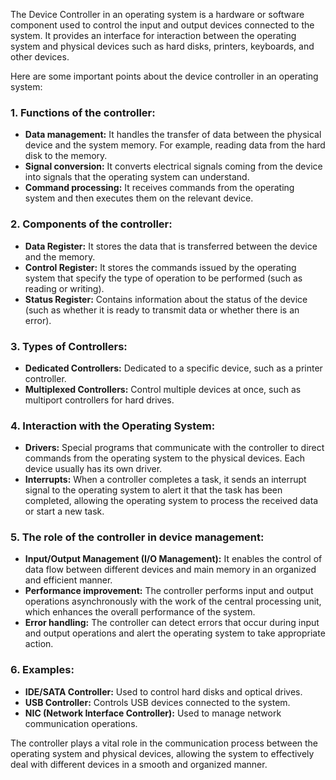 The Device Controller in an operating system is a hardware or software component used to control the input and output devices connected to the system. It provides an interface for interaction between the operating system and physical devices such as hard disks, printers, keyboards, and other devices.

Here are some important points about the device controller in an operating system:

### 1. **Functions of the controller:**
- **Data management:** It handles the transfer of data between the physical device and the system memory. For example, reading data from the hard disk to the memory.
- **Signal conversion:** It converts electrical signals coming from the device into signals that the operating system can understand.
- **Command processing:** It receives commands from the operating system and then executes them on the relevant device.

### 2. **Components of the controller:**
- **Data Register:** It stores the data that is transferred between the device and the memory.
- **Control Register:** It stores the commands issued by the operating system that specify the type of operation to be performed (such as reading or writing).
- **Status Register:** Contains information about the status of the device (such as whether it is ready to transmit data or whether there is an error).

### 3. **Types of Controllers:**
- **Dedicated Controllers:** Dedicated to a specific device, such as a printer controller.
- **Multiplexed Controllers:** Control multiple devices at once, such as multiport controllers for hard drives.

### 4. **Interaction with the Operating System:**
- **Drivers:** Special programs that communicate with the controller to direct commands from the operating system to the physical devices. Each device usually has its own driver.
- **Interrupts:** When a controller completes a task, it sends an interrupt signal to the operating system to alert it that the task has been completed, allowing the operating system to process the received data or start a new task.

### 5. **The role of the controller in device management:**
- **Input/Output Management (I/O Management):** It enables the control of data flow between different devices and main memory in an organized and efficient manner.
- **Performance improvement:** The controller performs input and output operations asynchronously with the work of the central processing unit, which enhances the overall performance of the system.
- **Error handling:** The controller can detect errors that occur during input and output operations and alert the operating system to take appropriate action.

### 6. **Examples:**
- **IDE/SATA Controller:** Used to control hard disks and optical drives.
- **USB Controller:** Controls USB devices connected to the system.
- **NIC (Network Interface Controller):** Used to manage network communication operations.

The controller plays a vital role in the communication process between the operating system and physical devices, allowing the system to effectively deal with different devices in a smooth and organized manner.